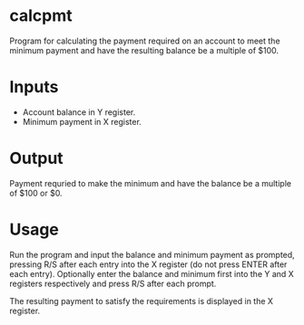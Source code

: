 # calcpmt
Program for calculating the payment required on an account to meet the minimum
payment and have the resulting balance be a multiple of $100.

# Inputs
- Account balance in Y register.
- Minimum payment in X register.

# Output
Payment requried to make the minimum and have the balance be a multiple of $100
or $0.

# Usage
Run the program and input the balance and minimum payment as prompted, pressing
R/S after each entry into the X register (do not press ENTER after each entry).
Optionally enter the balance and minimum first into the Y and X registers
respectively and press R/S after each prompt.

The resulting payment to satisfy the requirements is displayed in the X
register.
